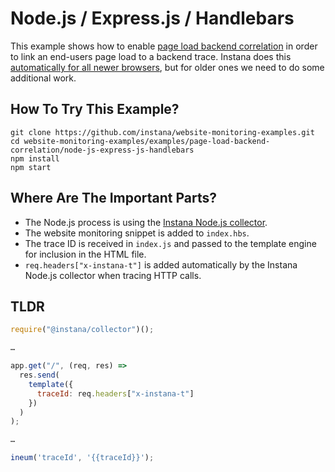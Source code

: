 # Node.js / Express.js / Handlebars

This example shows how to enable [page load backend correlation](https://docs.instana.io/products/website_monitoring/backendCorrelation/)
in order to link an end-users page load to a backend trace. Instana does this
[automatically for all newer browsers](https://caniuse.com/#feat=server-timing), but for older ones
we need to do some additional work.

## How To Try This Example?

```
git clone https://github.com/instana/website-monitoring-examples.git
cd website-monitoring-examples/examples/page-load-backend-correlation/node-js-express-js-handlebars
npm install
npm start
```

## Where Are The Important Parts?

 - The Node.js process is using the [Instana Node.js collector](https://docs.instana.io/ecosystem/node-js/).
 - The website monitoring snippet is added to `index.hbs`.
 - The trace ID is received in `index.js` and passed to the template engine for inclusion in the HTML file.
 - `req.headers["x-instana-t"]` is added automatically by the Instana Node.js collector when tracing HTTP calls.

## TLDR

```javascript
require("@instana/collector")();

…

app.get("/", (req, res) =>
  res.send(
    template({
      traceId: req.headers["x-instana-t"]
    })
  )
);

…

ineum('traceId', '{{traceId}}');
```
